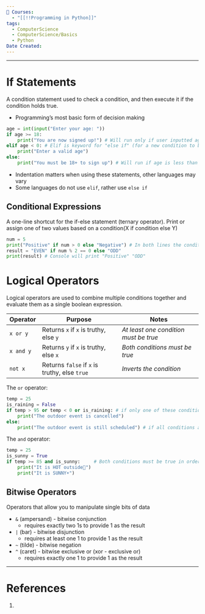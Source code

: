```yaml
---
📕 Courses:
  - "[[!!Programming in Python]]"
tags:
  - ComputerScience
  - ComputerScience/Basics
  - Python
Date Created:
---
```

---
# If Statements
A condition statement used to check a condition, and then execute it if the condition holds true.
- Programming’s most basic form of decision making
```Python
age = int(input("Enter your age: "))
if age >= 18:
	print("You are now signed up!") # Will run only if user inputted age 18 or greater
elif age < 0: # Elif is keyword for "else if" (for a new condition to be checked)
	print("Enter a valid age")
else:
	print("You must be 18+ to sign up") # Will run if age is less than 18
```
- Indentation matters when using these statements, other languages may vary
- Some languages do not use `elif`, rather use `else if`
## Conditional Expressions
A one-line shortcut for the if-else statement (ternary operator). Print or assign one of two values based on a condition(X if condition else Y)
```Python
num = 5
print("Positive" if num > 0 else "Negative") # In both lines the condition is included in the expression
result = "EVEN" if num % 2 == 0 else "ODD"
print(result) # Console will print "Positive" "ODD"
```
# Logical Operators
Logical operators are used to combine multiple conditions together and evaluate them as a single boolean expression.

| Operator       | Purpose                                   | Notes                                 |
|----------------|-------------------------------------------|----------------------------------------|
| `x or y`       | Returns `x` if `x` is truthy, else `y`    | _At least one condition must be true_ |
| `x and y`      | Returns `y` if `x` is truthy, else `x`    | _Both conditions must be true_        |
| `not x`        | Returns `false` if `x` is truthy, else `true` | _Inverts the condition_          |


The `or` operator:
```Python
temp = 25
is_raining = False
if temp > 95 or temp < 0 or is_raining: # if only one of these conditions is true, the if condition is ran
	print("The outdoor event is cancelled")
else:
	print("The outdoor event is still scheduled") # if all conditions are false, else is ran
```
The `and` operator:
```Python
temp = 25
is_sunny = True
if temp >= 85 and is_sunny:     # Both conditions must be true in order for print statements to execute
	print("It is HOT outside🥵")
	print("It is SUNNY☀️")
```
## Bitwise Operators
Operators that allow you to manipulate single bits of data
- `&` (ampersand) - bitwise conjunction
    - requires exactly two 1s to provide 1 as the result
- `|` (bar) - bitwise disjunction
    - requires at least one 1 to provide 1 as the result
- `~` (tilde) - bitwise negation
- `^` (caret) - bitwise exclusive or (xor - exclusive or)
    - requires exactly one 1 to provide 1 as the result
---
# References
1. 